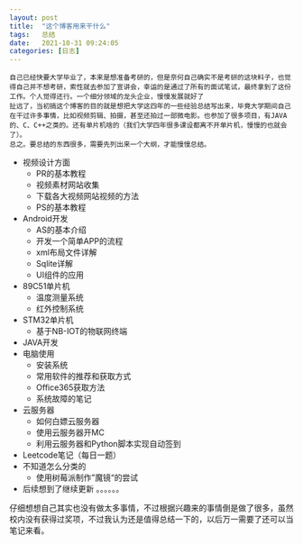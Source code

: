 ```yaml
---
layout: post
title:  "这个博客用来干什么"
tags:   总结
date:   2021-10-31 09:24:05
categories: [日志] 
---
```

	自己已经快要大学毕业了，本来是想准备考研的，但是奈何自己确实不是考研的这块料子，也觉得自己并不想考研，索性就去参加了宣讲会，幸运的是通过了所有的面试笔试，最终拿到了这份工作。个人觉得还行。一个细分领域的龙头企业，慢慢发展就好了
	扯远了，当初搞这个博客的目的就是想把大学这四年的一些经验总结写出来，毕竟大学期间自己在干过许多事情，比如视频剪辑、拍摄，甚至还拍过一部微电影。也参加了很多项目，有JAVA的、C、C++之类的。还有单片机啥的（我们大学四年很多课设都离不开单片机，慢慢的也就会了）。
	总之。要总结的东西很多，需要先列出来一个大纲，才能慢慢总结。
 - 视频设计方面
	 - PR的基本教程
	 - 视频素材网站收集
	 - 下载各大视频网站视频的方法
	 - PS的基本教程
 - Android开发
	 - AS的基本介绍
	 - 开发一个简单APP的流程
	 - xml布局文件详解
	 - Sqlite详解
	 - UI组件的应用
 - 89C51单片机
	 - 温度测量系统
	 - 红外控制系统
 - STM32单片机
	 - 基于NB-IOT的物联网终端
 - JAVA开发
 - 电脑使用
	 - 安装系统
	 - 常用软件的推荐和获取方式
	 - Office365获取方法
	 - 系统故障的笔记
 - 云服务器
	 - 如何白嫖云服务器
	 - 使用云服务器开MC
	 - 利用云服务器和Python脚本实现自动签到
 - Leetcode笔记（每日一题）
 - 不知道怎么分类的
	 - 使用树莓派制作”魔镜“的尝试
 - 后续想到了继续更新 。。。。。。

仔细想想自己其实也没有做太多事情，不过根据兴趣来的事情倒是做了很多，虽然校内没有获得过奖项，不过我认为还是值得总结一下的，以后万一需要了还可以当笔记来看。